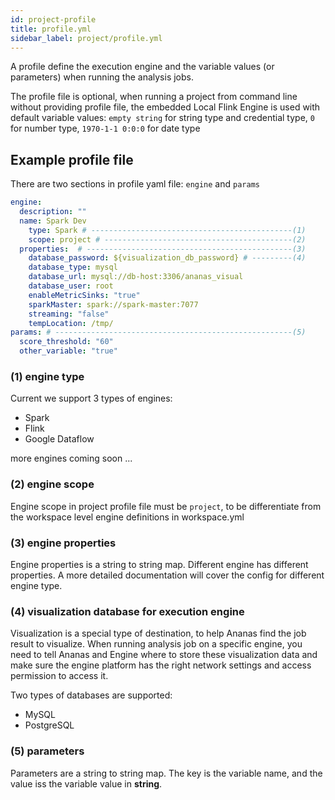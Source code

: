 ```yaml
---
id: project-profile
title: profile.yml
sidebar_label: project/profile.yml
---
```


A profile define the execution engine and the variable values (or parameters) when running the analysis jobs.

The profile file is optional, when running a project from command line without providing profile file, the embedded Local Flink Engine is used with default variable values: `empty string` for string type and credential type, `0` for number type, `1970-1-1 0:0:0` for date type

## Example profile file

There are two sections in profile yaml file: `engine` and `params`

```yaml
engine:
  description: ""
  name: Spark Dev
	type: Spark # ---------------------------------------------(1)
	scope: project # ------------------------------------------(2)
  properties:  # ----------------------------------------------(3)
    database_password: ${visualization_db_password} # ---------(4)
    database_type: mysql
    database_url: mysql://db-host:3306/ananas_visual
    database_user: root
    enableMetricSinks: "true"
    sparkMaster: spark://spark-master:7077
    streaming: "false"
    tempLocation: /tmp/
params: # -----------------------------------------------------(5)
  score_threshold: "60" 
  other_variable: "true"
```

### (1) engine type

Current we support 3 types of engines:

- Spark
- Flink
- Google Dataflow

more engines coming soon ...

### (2) engine scope

Engine scope in project profile file must be `project`, to be differentiate from the workspace level engine definitions in workspace.yml

### (3) engine properties

Engine properties is a string to string map. Different engine has different properties. A more detailed documentation will cover the config for different engine type.

### (4) visualization database for execution engine

Visualization is a special type of destination, to help Ananas find the job result to visualize. When running analysis job on a specific engine, you need to tell Ananas and Engine where to store these visualization data and make sure the engine platform has the right network settings and access permission to access it.

Two types of databases are supported:

- MySQL
- PostgreSQL

### (5) parameters 

Parameters are a string to string map. The key is the variable name, and the value iss the variable value in **string**.

 


